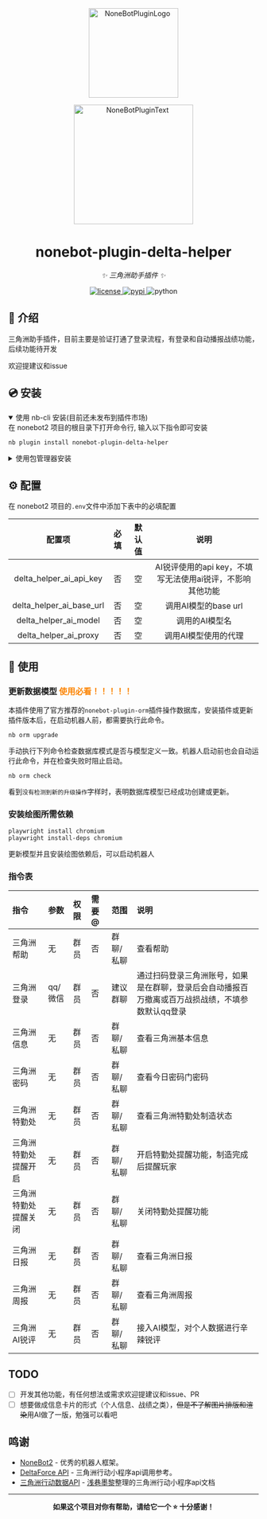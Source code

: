 <div align="center">
  <a href="https://v2.nonebot.dev/store"><img src="https://github.com/A-kirami/nonebot-plugin-template/blob/resources/nbp_logo.png" width="180" height="180" alt="NoneBotPluginLogo"></a>
  <br>
  <p><img src="https://github.com/A-kirami/nonebot-plugin-template/blob/resources/NoneBotPlugin.svg" width="240" alt="NoneBotPluginText"></p>
</div>

<div align="center">

# nonebot-plugin-delta-helper

_✨ 三角洲助手插件 ✨_


<a href="./LICENSE">
    <img src="https://img.shields.io/github/license/BraveCowardp/nonebot-plugin-delta-helper.svg" alt="license">
</a>
<a href="https://pypi.python.org/pypi/nonebot-plugin-delta-helper">
    <img src="https://img.shields.io/pypi/v/nonebot-plugin-delta-helper.svg" alt="pypi">
</a>
<img src="https://img.shields.io/badge/python-3.10+-blue.svg" alt="python">

</div>

## 📖 介绍

三角洲助手插件，目前主要是验证打通了登录流程，有登录和自动播报战绩功能，后续功能待开发

欢迎提建议和issue

## 💿 安装

<details open>
<summary>使用 nb-cli 安装(目前还未发布到插件市场)</summary>
在 nonebot2 项目的根目录下打开命令行, 输入以下指令即可安装

    nb plugin install nonebot-plugin-delta-helper

</details>

<details>
<summary>使用包管理器安装</summary>
在 nonebot2 项目的插件目录下, 打开命令行, 根据你使用的包管理器, 输入相应的安装命令

<details>
<summary>pip</summary>

    pip install nonebot-plugin-delta-helper
</details>
<details>
<summary>pdm</summary>

    pdm add nonebot-plugin-delta-helper
</details>
<details>
<summary>poetry</summary>

    poetry add nonebot-plugin-delta-helper
</details>
<details>
<summary>conda</summary>

    conda install nonebot-plugin-delta-helper
</details>

打开 nonebot2 项目根目录下的 `pyproject.toml` 文件, 在 `[tool.nonebot]` 部分追加写入

    plugins = ["nonebot_plugin_delta_helper"]

</details>

## ⚙️ 配置

在 nonebot2 项目的`.env`文件中添加下表中的必填配置

| 配置项 | 必填 | 默认值 | 说明 |
|:-----:|:----:|:----:|:----:|
| delta_helper_ai_api_key | 否 | 空 | AI锐评使用的api key，不填写无法使用ai锐评，不影响其他功能 |
| delta_helper_ai_base_url | 否 | 空 | 调用AI模型的base url |
| delta_helper_ai_model | 否 | 空 | 调用的AI模型名 |
| delta_helper_ai_proxy | 否 | 空 | 调用AI模型使用的代理 |

## 🎉 使用
### 更新数据模型 <font color=#fc8403 >使用必看！！！！！</font>
本插件使用了官方推荐的`nonebot-plugin-orm`插件操作数据库，安装插件或更新插件版本后，在启动机器人前，都需要执行此命令。
```shell
nb orm upgrade
```
手动执行下列命令检查数据库模式是否与模型定义一致。机器人启动前也会自动运行此命令，并在检查失败时阻止启动。
```shell
nb orm check
```
看到`没有检测到新的升级操作`字样时，表明数据库模型已经成功创建或更新。

### 安装绘图所需依赖
```
playwright install chromium
playwright install-deps chromium
```
更新模型并且安装绘图依赖后，可以启动机器人

### 指令表
| 指令 | 参数 | 权限 | 需要@ | 范围 | 说明 |
|:----|:----|:----|:----|:----|:----|
| 三角洲帮助 | 无 | 群员 | 否 | 群聊/私聊 | 查看帮助 |
| 三角洲登录 | qq/微信 | 群员 | 否 | 建议群聊 | 通过扫码登录三角洲账号，如果是在群聊，登录后会自动播报百万撤离或百万战损战绩，不填参数默认qq登录 |
| 三角洲信息 | 无 | 群员 | 否 | 群聊/私聊 | 查看三角洲基本信息 |
| 三角洲密码 | 无 | 群员 | 否 | 群聊/私聊 | 查看今日密码门密码 |
| 三角洲特勤处 | 无 | 群员 | 否 | 群聊/私聊 | 查看三角洲特勤处制造状态 |
| 三角洲特勤处提醒开启 | 无 | 群员 | 否 | 群聊/私聊 | 开启特勤处提醒功能，制造完成后提醒玩家 |
| 三角洲特勤处提醒关闭 | 无 | 群员 | 否 | 群聊/私聊 | 关闭特勤处提醒功能 |
| 三角洲日报 | 无 | 群员 | 否 | 群聊/私聊 | 查看三角洲日报 |
| 三角洲周报 | 无 | 群员 | 否 | 群聊/私聊 | 查看三角洲周报 |
| 三角洲AI锐评 | 无 | 群员 | 否 | 群聊/私聊 | 接入AI模型，对个人数据进行辛辣锐评 |

## TODO
- [ ] 开发其他功能，有任何想法或需求欢迎提建议和issue、PR
- [ ] 想要做成信息卡片的形式（个人信息、战绩之类），~~但是不了解图片排版和渲染~~用AI做了一版，勉强可以看吧

## 鸣谢
- [NoneBot2](https://github.com/nonebot/nonebot2) - 优秀的机器人框架。
- [DeltaForce API](https://github.com/coolxitech/deltaforce) - 三角洲行动小程序api调用参考。
- [三角洲行动数据API](https://df-api.apifox.cn/) - [浅巷墨黎](https://github.com/dnyo666)整理的三角洲行动小程序api文档

---

<div align="center">

**如果这个项目对你有帮助，请给它一个 ⭐️ 十分感谢！**

</div>